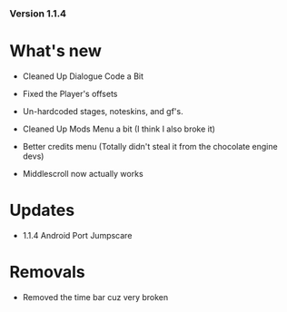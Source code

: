 ### Version 1.1.4

# What's new

* Cleaned Up Dialogue Code a Bit

* Fixed the Player's offsets

* Un-hardcoded stages, noteskins, and gf's.

* Cleaned Up Mods Menu a bit (I think I also broke it)

* Better credits menu (Totally didn't steal it from the chocolate engine devs)

* Middlescroll now actually works

# Updates

* 1.1.4 Android Port Jumpscare

# Removals

* Removed the time bar cuz very broken
